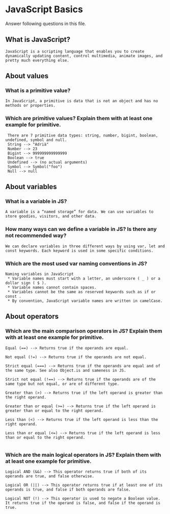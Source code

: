 # JavaScript Basics

Answer following questions in this file.

## What is JavaScript?

```
JavaScript is a scripting language that enables you to create dynamically updating content, control multimedia, animate images, and pretty much everything else.
```

## About values

### What is a primitive value?

```
In JavaScript, a primitive is data that is not an object and has no methods or properties.
```

### Which are primitive values? Explain them with at least one example for primitive.

```
 There are 7 primitive data types: string, number, bigint, boolean, undefined, symbol and null.
 String --> "Adrià"
 Number --> 23
 Bigint --> 999999999999999
 Boolean --> true
 Undefined --> (no actual arguments)
 Symbol --> Symbol("foo")
 Null --> null
 ```

## About variables

### What is a variable in JS?

```
A variable is a “named storage” for data. We can use variables to store goodies, visitors, and other data.
```

### How many ways can we define a variable in JS? Is there any not recommended way?

```
We can declare variables in three different ways by using var, let and const keywords. Each keyword is used in some specific conditions.
```

### Which are the most used var naming conventions in JS?

```
Naming variables in JavaScript
 * Variable names must start with a letter, an underscore ( _ ) or a dollar sign ( $ ).
 * Variable names cannot contain spaces.
 * Variables cannot be the same as reserved keywords such as if or const .
 * By convention, JavaScript variable names are written in camelCase.
```

## About operators

### Which are the main comparison operators in JS? Explain them with at least one example for primitive.

```
Equal (==) --> Returns true if the operands are equal.	

Not equal (!=) --> Returns true if the operands are not equal.	

Strict equal (===) --> Returns true if the operands are equal and of the same type. See also Object.is and sameness in JS.

Strict not equal (!==) --> Returns true if the operands are of the same type but not equal, or are of different type.

Greater than (>) --> Returns true if the left operand is greater than the right operand.	

Greater than or equal (>=) --> Returns true if the left operand is greater than or equal to the right operand.

Less than (<) --> Returns true if the left operand is less than the right operand.

Less than or equal (<=) --> Returns true if the left operand is less than or equal to the right operand.


```

### Which are the main logical operators in JS? Explain them with at least one example for primitive.

```
Logical AND (&&) --> This operator returns true if both of its operands are true, and false otherwise.

Logical OR (||) --> This operator returns true if at least one of its operands is true, and false if both operands are false.

Logical NOT (!) --> This operator is used to negate a Boolean value. It returns true if the operand is false, and false if the operand is true.
```
